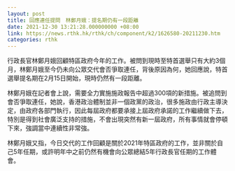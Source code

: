 ```yaml
---
layout: post
title: 回應連任提問　林鄭月娥：提名期仍有一段距離
date: 2021-12-30 13:21:28.000000000 +08:00
link: https://news.rthk.hk/rthk/ch/component/k2/1626580-20211230.htm
categories: rthk
---
```


行政長官林鄭月娥回顧特區政府今年的工作。被問到現時至特首選舉只有大約3個月，林鄭月娥至今仍未向公眾交代會否爭取連任，背後原因為何，她回應說，特首選舉提名期在2月15日開始，現時仍然有一段距離。

林鄭月娥在記者會上說，需要全力實施施政報告中超過300項的新措施。被追問到會否爭取連任，她說，香港政治體制並非一個政黨的政治，很多施政由行政主導決定，由政府各部門執行，因此每屆政府都要承接上屆政府承諾的工作繼續做下去，特別是得到社會廣泛支持的措施，不會出現突然有新一屆政府，所有事情就會停頓下來，強調當中連續性非常強。

林鄭月娥又指，今日交代的工作回顧是關於2021年特區政府的工作，並非關於自己5年任期，或許明年中之前仍然有機會向公眾總結5年行政長官任期的工作體會。
